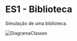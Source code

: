 # ES1 - Biblioteca
Simulação de uma biblioteca.

![DiagramaClasses](resourses/Diagrama_Classes.png)
